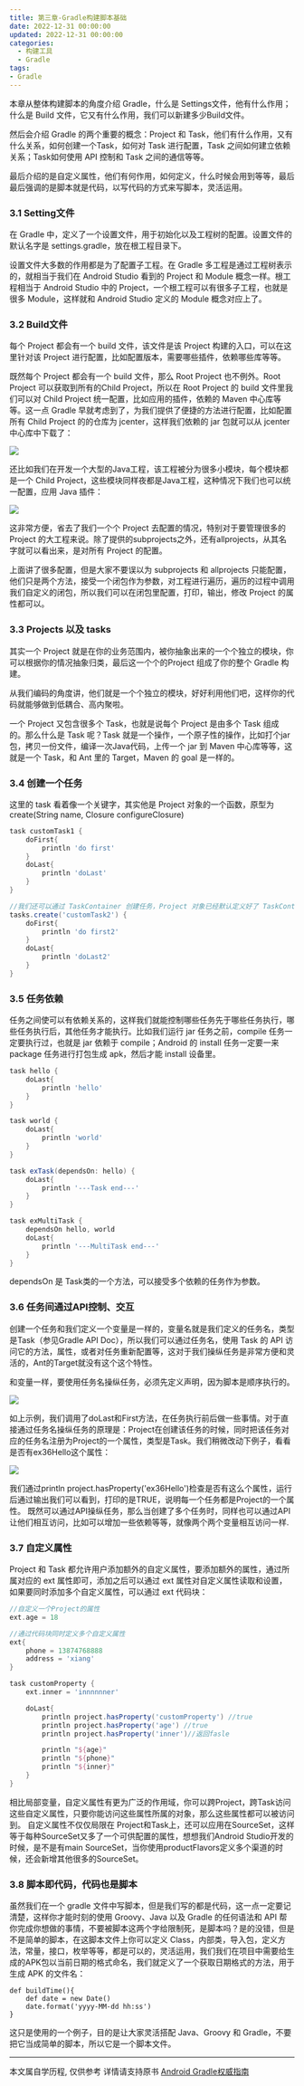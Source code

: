 ```yaml
---
title: 第三章-Gradle构建脚本基础
date: 2022-12-31 00:00:00
updated: 2022-12-31 00:00:00
categories:
  - 构建工具
  - Gradle
tags:
- Gradle
---
```


本章从整体构建脚本的角度介绍 Gradle，什么是 Settings文件，他有什么作用；什么是 Build 文件，它又有什么作用，我们可以新建多少Build文件。

然后会介绍 Gradle 的两个重要的概念：Project 和 Task，他们有什么作用，又有什么关系，如何创建一个Task，如何对 Task 进行配置，Task 之间如何建立依赖关系；Task如何使用 API 控制和 Task 之间的通信等等。

最后介绍的是自定义属性，他们有何作用，如何定义，什么时候会用到等等，最后最后强调的是脚本就是代码，以写代码的方式来写脚本，灵活运用。

### 3.1 Setting文件

在 Gradle 中，定义了一个设置文件，用于初始化以及工程树的配置。设置文件的默认名字是 settings.gradle，放在根工程目录下。

设置文件大多数的作用都是为了配置子工程。在 Gradle 多工程是通过工程树表示的，就相当于我们在 Android Studio 看到的 Project 和 Module 概念一样。根工程相当于 Android Studio 中的 Project，一个根工程可以有很多子工程，也就是很多 Module，这样就和 Android Studio 定义的 Module 概念对应上了。

<!-- more -->

### 3.2 Build文件

每个 Project 都会有一个 build 文件，该文件是该 Project 构建的入口，可以在这里针对该 Project 进行配置，比如配置版本，需要哪些插件，依赖哪些库等等。

既然每个 Project 都会有一个 build 文件，那么 Root Project 也不例外。Root Project 可以获取到所有的Child Project，所以在 Root Project 的 build 文件里我们可以对 Child Project 统一配置，比如应用的插件，依赖的 Maven 中心库等等。这一点 Gradle 早就考虑到了，为我们提供了便捷的方法进行配置，比如配置所有 Child Project 的的仓库为 jcenter，这样我们依赖的 jar 包就可以从 jcenter 中心库中下载了：

![](http://upload-images.jianshu.io/upload_images/1662509-44795ab65048f852.png?imageMogr2/auto-orient/strip%7CimageView2/2/w/1240)

还比如我们在开发一个大型的Java工程，该工程被分为很多小模块，每个模块都是一个 Child Project，这些模块同样夜都是Java工程，这种情况下我们也可以统一配置，应用 Java 插件：

![](http://upload-images.jianshu.io/upload_images/1662509-751152427010d086.png?imageMogr2/auto-orient/strip%7CimageView2/2/w/1240)

这非常方便，省去了我们一个个 Project 去配置的情况，特别对于要管理很多的 Project 的大工程来说。除了提供的subprojects之外，还有allprojects，从其名字就可以看出来，是对所有 Project 的配置。

上面讲了很多配置，但是大家不要误以为 subprojects 和 allprojects 只能配置，他们只是两个方法，接受一个闭包作为参数，对工程进行遍历，遍历的过程中调用我们自定义的闭包，所以我们可以在闭包里配置，打印，输出，修改 Project 的属性都可以。

### 3.3 Projects 以及 tasks

其实一个 Project 就是在你的业务范围内，被你抽象出来的一个个独立的模块，你可以根据你的情况抽象归类，最后这一个个的Project 组成了你的整个 Gradle 构建。

从我们编码的角度讲，他们就是一个个独立的模块，好好利用他们吧，这样你的代码就能够做到低耦合、高内聚啦。

一个 Project 又包含很多个 Task，也就是说每个 Project 是由多个 Task 组成的。那么什么是 Task 呢？Task 就是一个操作，一个原子性的操作，比如打个jar包，拷贝一份文件，编译一次Java代码，上传一个 jar 到 Maven 中心库等等，这就是一个 Task，和 Ant 里的 Target，Maven 的 goal 是一样的。

### 3.4 创建一个任务

这里的 task 看着像一个关键字，其实他是 Project 对象的一个函数，原型为 create(String name, Closure configureClosure)

```groovy
task customTask1 {
	doFirst{
		println 'do first'
	}
	doLast{
		println 'doLast'
	}
}

//我们还可以通过 TaskContainer 创建任务，Project 对象已经默认定义好了 TaskContainer，这就是 tasks：
tasks.create('customTask2') {
	doFirst{
		println 'do first2'
	}
	doLast{
		println 'doLast2'
	}
}
```

### 3.5 任务依赖

任务之间使可以有依赖关系的，这样我们就能控制哪些任务先于哪些任务执行，哪些任务执行后，其他任务才能执行。比如我们运行 jar 任务之前，compile 任务一定要执行过，也就是 jar 依赖于 compile；Android 的 install 任务一定要一来 package 任务进行打包生成 apk，然后才能 install 设备里。

```groovy
task hello {
	doLast{
		println 'hello'
	}
}

task world {
	doLast{
		println 'world'
	}
}

task exTask(dependsOn: hello) {
	doLast{
		println '---Task end---'
	}
}

task exMultiTask {
	dependsOn hello, world
	doLast{
		println '---MultiTask end---'
	}
}
```

dependsOn 是 Task类的一个方法，可以接受多个依赖的任务作为参数。

### 3.6 任务间通过API控制、交互

创建一个任务和我们定义一个变量是一样的，变量名就是我们定义的任务名，类型是Task（参见Gradle API Doc），所以我们可以通过任务名，使用 Task 的 API 访问它的方法，属性，或者对任务重新配置等，这对于我们操纵任务是非常方便和灵活的，Ant的Target就没有这个这个特性。

和变量一样，要使用任务名操纵任务，必须先定义声明，因为脚本是顺序执行的。

![](http://upload-images.jianshu.io/upload_images/1662509-716b722f296e34a0.png?imageMogr2/auto-orient/strip%7CimageView2/2/w/1240)

如上示例，我们调用了doLast和First方法，在任务执行前后做一些事情。对于直接通过任务名操纵任务的原理是：Project在创建该任务的时候，同时把该任务对应的任务名注册为Project的一个属性，类型是Task。我们稍微改动下例子，看看是否有ex36Hello这个属性：

![](http://upload-images.jianshu.io/upload_images/1662509-5ba9383e4056d26b.png?imageMogr2/auto-orient/strip%7CimageView2/2/w/1240)

我们通过println project.hasProperty('ex36Hello')检查是否有这么个属性，运行后通过输出我们可以看到，打印的是TRUE，说明每一个任务都是Project的一个属性。
既然可以通过API操纵任务，那么当创建了多个任务时，同样也可以通过API让他们相互访问，比如可以增加一些依赖等等，就像两个两个变量相互访问一样.

### 3.7 自定义属性

Project 和 Task 都允许用户添加额外的自定义属性，要添加额外的属性，通过所属对应的 ext 属性即可，添加之后可以通过 ext 属性对自定义属性读取和设置，如果要同时添加多个自定义属性，可以通过 ext 代码块：

```groovy
//自定义一个Project的属性
ext.age = 18

//通过代码块同时定义多个自定义属性
ext{
	phone = 13874768888
	address = 'xiang'
}

task customProperty {
	ext.inner = 'innnnnner'

	doLast{
		println project.hasProperty('customProperty') //true
		println project.hasProperty('age') //true
		println project.hasProperty('inner')//返回fasle

		println "${age}"
		println "${phone}"
		println "${inner}"
	}
}
```

相比局部变量，自定义属性有更为广泛的作用域，你可以跨Project，跨Task访问这些自定义属性，只要你能访问这些属性所属的对象，那么这些属性都可以被访问到。
自定义属性不仅仅局限在 Project和Task上，还可以应用在SourceSet，这样等于每种SourceSet又多了一个可供配置的属性，想想我们Android Studio开发的时候，是不是有main SourceSet，当你使用productFlavors定义多个渠道的时候，还会新增其他很多的SourceSet。

### 3.8 脚本即代码，代码也是脚本

虽然我们在一个 gradle 文件中写脚本，但是我们写的都是代码，这一点一定要记清楚，这样你才能时刻的使用 Groovy、Java 以及 Gradle 的任何语法和 API 帮你完成你想做的事情，不要被脚本这两个字给限制死，是脚本吗？是的没错，但是不是简单的脚本，在这脚本文件上你可以定义 Class，内部类，导入包，定义方法，常量，接口，枚举等等，都是可以的，灵活运用，我们我们在项目中需要给生成的APK包以当前日期的格式命名，我们就定义了一个获取日期格式的方法，用于生成 APK 的文件名：
```
def buildTime(){
	def date = new Date()
	date.format('yyyy-MM-dd hh:ss')
}
```
这只是使用的一个例子，目的是让大家灵活搭配 Java、Groovy 和 Gradle，不要把它当成简单的脚本，所以它是一个脚本文件。

- - -

本文属自学历程, 仅供参考
详情请支持原书 [Android Gradle权威指南](https://yuedu.baidu.com/ebook/14a722970740be1e640e9a3e)
